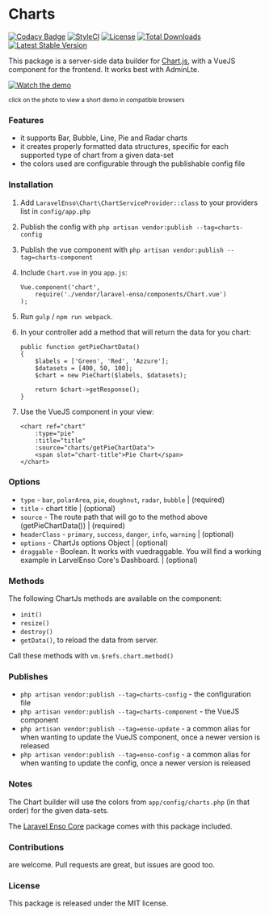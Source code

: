 <!--h-->
# Charts
[![Codacy Badge](https://api.codacy.com/project/badge/Grade/aa6c0917f8c6425f87eb94c01d84b2f8)](https://www.codacy.com/app/laravel-enso/Charts?utm_source=github.com&amp;utm_medium=referral&amp;utm_content=laravel-enso/Charts&amp;utm_campaign=Badge_Grade)
[![StyleCI](https://styleci.io/repos/85484767/shield?branch=master)](https://styleci.io/repos/85484767)
[![License](https://poser.pugx.org/laravel-enso/charts/license)](https://https://packagist.org/packages/laravel-enso/charts)
[![Total Downloads](https://poser.pugx.org/laravel-enso/charts/downloads)](https://packagist.org/packages/laravel-enso/charts)
[![Latest Stable Version](https://poser.pugx.org/laravel-enso/charts/version)](https://packagist.org/packages/laravel-enso/charts)
<!--/h-->

This package is a server-side data builder for [Chart.js](http://www.chartjs.org), with a VueJS component for the frontend.
It works best with AdminLte.

[![Watch the demo](https://laravel-enso.github.io/charts/screenshots/Selection_002_thumb.png)](https://laravel-enso.github.io/charts/videos/demo_01.webm)

<sup>click on the photo to view a short demo in compatible browsers</sup>

### Features

- it supports Bar, Bubble, Line, Pie and Radar charts
- it creates properly formatted data structures, specific for each supported type of chart from a given data-set
- the colors used are configurable through the publishable config file

### Installation

1. Add `LaravelEnso\Chart\ChartServiceProvider::class` to your providers list in `config/app.php`

2. Publish the config with `php artisan vendor:publish --tag=charts-config`

3. Publish the vue component with `php artisan vendor:publish --tag=charts-component`

4. Include `Chart.vue` in you `app.js`:

    ```
    Vue.component('chart',
        require('./vendor/laravel-enso/components/Chart.vue')
    );
    ```

5. Run `gulp` / `npm run webpack`.

6. In your controller add a method that will return the data for you chart:

    ```
    public function getPieChartData()
    {
        $labels = ['Green', 'Red', 'Azzure'];
        $datasets = [400, 50, 100];
        $chart = new PieChart($labels, $datasets);

        return $chart->getResponse();
    }
    ```

7. Use the VueJS component in your view:

    ```
    <chart ref="chart"
        :type="pie"
        :title="title"
        :source="charts/getPieChartData">
        <span slot="chart-title">Pie Chart</span>
    </chart>
    ```

### Options

- `type` - `bar`, `polarArea`, `pie`, `doughnut`, `radar`, `bubble` | (required)
- `title` - chart title | (optional)
- `source` - The route path that will go to the method above (getPieChartData()) | (required)
- `headerClass` - `primary`, `success`, `danger`, `info`, `warning` | (optional)
- `options` - ChartJs options Object | (optional)
- `draggable` - Boolean. It works with vuedraggable. You will find a working example in LarvelEnso Core's Dashboard. | (optional)

### Methods

The following ChartJs methods are available on the component:
- `init()`
- `resize()`
- `destroy()`
- `getData()`, to reload the data from server.

Call these methods with `vm.$refs.chart.method()`

### Publishes

- `php artisan vendor:publish --tag=charts-config` - the configuration file
- `php artisan vendor:publish --tag=charts-component` - the VueJS component
- `php artisan vendor:publish --tag=enso-update` - a common alias for when wanting to update the VueJS component,
once a newer version is released
- `php artisan vendor:publish --tag=enso-config` - a common alias for when wanting to update the config,
once a newer version is released

### Notes

The Chart builder will use the colors from `app/config/charts.php` (in that order) for the given data-sets.

The [Laravel Enso Core](https://github.com/laravel-enso/Core) package comes with this package included.

<!--h-->
### Contributions

are welcome. Pull requests are great, but issues are good too.

### License

This package is released under the MIT license.
<!--/h-->